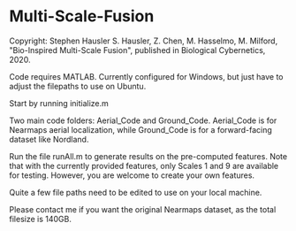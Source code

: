 # Multi-Scale-Fusion
Copyright: Stephen Hausler
S. Hausler, Z. Chen, M. Hasselmo, M. Milford, "Bio-Inspired Multi-Scale Fusion", published in Biological Cybernetics, 2020.

Code requires MATLAB. Currently configured for Windows, but just have to adjust the filepaths to use on Ubuntu.

Start by running initialize.m

Two main code folders: Aerial_Code and Ground_Code. Aerial_Code is for Nearmaps aerial localization, while Ground_Code is for a forward-facing dataset like Nordland.

Run the file runAll.m to generate results on the pre-computed features. Note that with the currently provided features, only Scales 1 and 9 are available for testing. However, you are welcome to create your own features.

Quite a few file paths need to be edited to use on your local machine.

Please contact me if you want the original Nearmaps dataset, as the total filesize is 140GB. 
